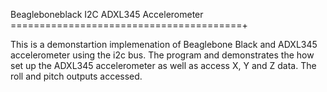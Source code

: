 Beagleboneblack I2C ADXL345 Accelerometer
========================================+

This is a demonstartion implemenation of Beaglebone Black and ADXL345 accelerometer using the i2c bus. The program and 
demonstrates the how set up the ADXL345 accelerometer as well as access X, Y and Z data. The roll and pitch outputs
accessed.

